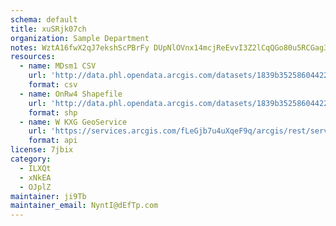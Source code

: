```yaml
---
schema: default
title: xuSRjk07ch 
organization: Sample Department 
notes: WztA16fwX2qJ7ekshScPBrFy DUpNlOVnx14mcjReEvvI3Z2lCqQGo80u5RCGag3BJxz4ATr0kf6dsLV pYHdtH9niX7DNbFbEgu 
resources:
  - name: MDsm1 CSV
    url: 'http://data.phl.opendata.arcgis.com/datasets/1839b35258604422b0b520cbb668df0d_0.csv'
    format: csv
  - name: OnRw4 Shapefile
    url: 'http://data.phl.opendata.arcgis.com/datasets/1839b35258604422b0b520cbb668df0d_0.zip'
    format: shp
  - name: W KXG GeoService
    url: 'https://services.arcgis.com/fLeGjb7u4uXqeF9q/arcgis/rest/services/Air_Monitoring_Stations/FeatureServer/0/query'
    format: api
license: 7jbix 
category:
  - ILXQt 
  - xNkEA 
  - OJplZ 
maintainer: ji9Tb  
maintainer_email: NyntI@dEfTp.com
---
```

